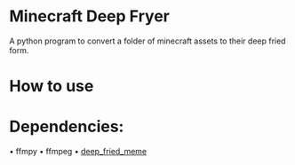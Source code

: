 # Minecraft Deep Fryer
 A python program to convert a folder of minecraft assets to their deep fried form.

# How to use
 # Dependencies:
  • ffmpy
  • ffmpeg
  • [deep_fried_meme](https://github.com/dinhanhx/deep_fried_meme)
 
 